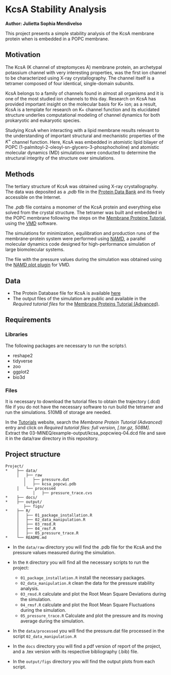 # KcsA Stability Analysis

**Author: Julietta Sophia Mendivelso**

This project presents a simple stability analysis of the KcsA membrane protein when is embedded in a POPC membrane.

## Motivation
The KcsA (K channel of streptomyces A) membrane protein, an archetypal potassium channel with very interesting properties, was the first ion channel to be characterized using X-ray crystallography. The channel itself is a tetramer composed of four identical, single-domain subunits.

KcsA belongs to a family of channels found in almost all organisms and it is one of the most studied ion channels to this day. Research on KcsA has provided important insight on the molecular basis for K+ ion; as a result, KcsA is a template for research on K+ channel function and its elucidated structure underlies computational modeling of channel dynamics for both prokaryotic and eukaryotic species. 

Studying KcsA when interacting with a lipid membrane results relevant to the understanding of important structural and mechanistic properties of the $K^+$ channel function. Here, KcsA was embedded in atomistic lipid bilayer of POPC (1-palmitoyl-2-oleoyl-sn-glycero-3-phosphocholine) and atomistic molecular dynamics (MD) simulations were conducted to determine the structural integrity of the structure over simulations.


## Methods
The tertiary structure of KcsA was obtained using X-ray crystallography. The data was deposited as a *.pdb* file in the [Protein Data Bank](https://www.wwpdb.org/) and its freely accessible on the Internet.

The *.pdb* file contains a monomer of the KcsA protein and everything else solved from the crystal structure. The tetramer was built and embedded in the POPC membrane following the steps on the [Membrane Proteine Tutorial](http://www.ks.uiuc.edu/Training/Tutorials/science/membrane/mem-tutorial.pdf), using the [VMD](https://www.ks.uiuc.edu/Research/vmd/) software.

The simulations for minimization, equilibration and production runs of the membrane-protein system were performed using [NAMD](https://aip.scitation.org/doi/full/10.1063/5.0014475?casa_token=HoAbwuSFSWcAAAAA%3AuO8T7NtOC1GenU3HHjq5DsDEGAd9T0LZotOjvlj1aNAHTcPOVI5GR3Rojoia-xoQKxEr0ZcMg7K0Uw), a parallel molecular dynamics code designed for high-performance simulation of large biomolecular systems.

The file with the pressure values during the simulation was obtained using the [NAMD plot plugin](https://www.ks.uiuc.edu/Research/vmd/plugins/namdplot/) for VMD.

## Data
* The Protein Database file for KcsA is available [here](https://www.rcsb.org/)
* The output files of the simulation are public and available in the *Required tutorial files* for the [Membrane Proteins Tutorial (Advanced)](http://www.ks.uiuc.edu/Training/Tutorials/).

## Requirements
### Libraries
The following packages are necessary to run the scripts:\

* reshape2
* tidyverse
* zoo
* ggplot2
* bio3d

### Files

It is necessary to download the tutorial files to obtain the trajectory (.dcd) file if you do not have the necessary software to run build the tetramer and run the simulations. 510MB of storage are needed.

In the [Tutorials](http://www.ks.uiuc.edu/Training/Tutorials/) website, search the *Membrane Protein Tutorial (Advanced)* entry and click on *Required tutorial files: full version, [.tar.gz, 508M]*. Extract the 03-MINEQ/example-output/kcsa_popcwieq-04.dcd file and save it in the data/raw directory in this repository.


## Project structure

```
Project/
*    ├── data/
     │   ├── raw
        │   ├── pressure.dat
        │   ├── kcsa_popcwi.pdb
     │   └── processed
            │   ├── pressure_trace.cvs
*    ├── docs/
*    ├── output/
        ├── figs/
*    ├── R/
     │   ├── 01_package_installation.R
     │   ├── 02_data_manipulation.R
     │   ├── 03_rmsd.R
     │   ├── 04_rmsf.R
     │   ├── 05_pressure_trace.R
*    └── README.md
```
* In the `data/raw` directory you will find the .pdb file for the KcsA and the pressure values measured during the simulation.

* In the `R` directory you will find all the necessary scripts to run the project:
  * `01_package_installation.R` install the necessary packages.
  * `02_data_manipulation.R` clean the data for the pressure stability analysis.
  * `03_rmsd.R` calculate and plot the Root Mean Square Deviations during the simulation.
  * `04_rmsf.R`  calculate and plot the Root Mean Square Fluctuations during the simulation.
  * `05_pressure_trace.R` Calculate and plot the pressure and its moving average during the simulation.

* In the `data/processed` you will find the pressure.dat file processed in the script `02_data_manipulation.R`

* In the `docs` directory you will find a pdf version of report of the project, and a .tex version with its respective bibliography (.bib) file.

* In the `output/figs` directory you will find the output plots from each script.
